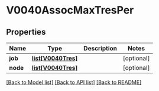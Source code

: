 # V0040AssocMaxTresPer

## Properties
Name | Type | Description | Notes
------------ | ------------- | ------------- | -------------
**job** | [**list[V0040Tres]**](V0040Tres.md) |  | [optional] 
**node** | [**list[V0040Tres]**](V0040Tres.md) |  | [optional] 

[[Back to Model list]](../README.md#documentation-for-models) [[Back to API list]](../README.md#documentation-for-api-endpoints) [[Back to README]](../README.md)


